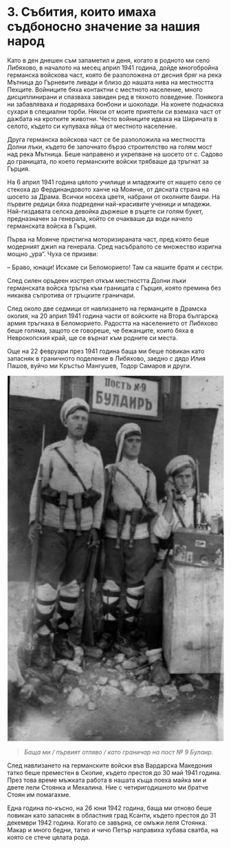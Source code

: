 # 3. Събития, които имаха съдбоносно значение за нашия народ

Като в ден днешен съм запаметил и деня, когато в родното ми село Либяхово, в
началото на месец април 1941 година, дойде многобройна германска войскова част,
която бе разположена от десния бряг на река Мътница до Гърневите ливади и близо
до нашата нива на местността Пехците. Войниците бяха контактни с местното
население, много дисциплинирани и спазваха завиден ред в тяхното поведение.
Понякога ни забавляваха и подаряваха бонбони и шоколади. На конете поднасяха
сухари в специални торби. Някои от моите приятели си вземаха част от дажбата на
кротките животни. Често войниците идваха на Ширината в селото, където си
купуваха яйца от местното население.

Друга германска войскова част се бе разположила на местността Долни лъки, където
бе започнато бързо строителство на голям мост над река Мътница. Беше направено и
укрепване на шосето от с. Садово до границата, по което германските войски
трябваше да тръгнат за Гърция.

На 6 април 1941 година цялото училище и младежите от нашето село се стекоха до
Фердинандовото ханче на Моянче, от дясната страна на шосето за Драма. Всички
носеха цветя, набрани от околните баири. На първите редици бяха подредени
най-красивите ученици и младежи. Най-гиздавата селска девойка държеше в ръцете
си голям букет, предназначен за генерала, който се очакваше да води начело
германската войска в Гърция.

Първа на Моянче пристигна моторизираната част, пред която беше модерният джип на
генерала. Сред насъбралото се множество изригна мощно „ура“. Чуха се призиви:

– Браво, юнаци! Искаме си Беломорието! Там са нашите братя и сестри.

След силен оръдеен изстрел откъм местността Долни лъки германската войска тръгна
към границата с Гърция, която премина без никаква съпротива от гръцките
граничари.

След около две седмици от навлизането на германците в Драмска околия, на 20
април 1941 година части от войските на Втора българска армия тръгнаха в
Беломорието. Радостта на населението от Либяхово беше голяма, защото се
говореше, че бежанците, които бяха в Неврокопския край, ще се върнат към родните
си места.

Още на 22 февруари през 1941 година баща ми беше повикан като запасняк в
граничното поделение в Либяхово, заедно с дядо Илия Пашов, вуйчо ми Кръстьо
Мангушев, Тодор Самаров и други.

![](media/d70b42186aa4535fcf1919f9173f9ca6.png)

>   *Баща ми / първият отляво / като граничар на пост № 9 Булаир.*

След навлизането на германските войски във Вардарска Македония татко беше
преместен в Скопие, където престоя до 30 май 1941 година. През това време
мъжката работа в нашата къща поеха майка ми и двете лели Стоянка и Мехалина. Ние
с четиригодишното ми братче Стоян им помагахме.

Една година по-късно, на 26 юни 1942 година, баща ми отново беше повикан като
запасняк в областния град Ксанти, където престоя до 31 декември 1942 година.
Когато се завърна, се омъжи леля Стоянка. Макар и много бедни, татко и чичо
Петър направиха хубава сватба, на която се стече цялата рода.

